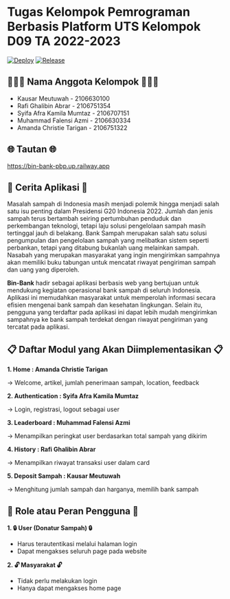 # Tugas Kelompok Pemrograman Berbasis Platform UTS Kelompok D09 TA 2022-2023
[![Deploy](https://github.com/syifaafra/bin_bank/actions/workflows/dpl.yml/badge.svg)](https://github.com/syifaafra/bin_bank/actions/workflows/dpl.yml)
[![Release](https://github.com/syifaafra/bin_bank/actions/workflows/release.yml/badge.svg)](https://github.com/syifaafra/bin_bank/actions/workflows/release.yml)
## 👩🏻‍💻 Nama Anggota Kelompok 👨🏻‍💻

- Kausar Meutuwah - 2106630100
- Rafi Ghalibin Abrar - 2106751354
- Syifa Afra Kamila Mumtaz - 2106707151
- Muhammad Falensi Azmi - 2106630334
- Amanda Christie Tarigan - 2106751322 

## 🌐 Tautan 🌐
https://bin-bank-pbp.up.railway.app

## 📜 Cerita Aplikasi 📜

Masalah sampah di Indonesia masih menjadi polemik hingga menjadi salah satu isu penting dalam Presidensi G20 Indonesia 2022. Jumlah dan jenis sampah terus bertambah seiring pertumbuhan penduduk dan perkembangan teknologi, tetapi laju solusi pengelolaan sampah masih tertinggal jauh di belakang. Bank Sampah merupakan salah satu solusi pengumpulan dan pengelolaan sampah yang melibatkan sistem seperti perbankan, tetapi yang ditabung bukanlah uang melainkan sampah. Nasabah yang merupakan masyarakat yang ingin mengirimkan sampahnya akan memiliki buku tabungan untuk mencatat riwayat pengiriman sampah dan uang yang diperoleh. 

**Bin-Bank** hadir sebagai aplikasi berbasis web yang bertujuan untuk mendukung kegiatan operasional bank sampah di seluruh Indonesia. Aplikasi ini memudahkan masyarakat untuk memperolah informasi secara efisien mengenai bank sampah dan kesehatan lingkungan. Selain itu, pengguna yang terdaftar pada aplikasi ini dapat lebih mudah mengirimkan sampahnya ke bank sampah terdekat dengan riwayat pengiriman yang tercatat pada aplikasi. 

## 📋 Daftar Modul yang Akan Diimplementasikan 📋

**1. Home 		: Amanda Christie Tarigan**

   -> Welcome, artikel, jumlah penerimaan sampah, location, feedback

**2. Authentication	: Syifa Afra Kamila Mumtaz**

   -> Login, registrasi, logout sebagai user

**3. Leaderboard 	: Muhammad Falensi Azmi**

   -> Menampilkan peringkat user berdasarkan total sampah yang dikirim

**4. History		: Rafi Ghalibin Abrar**

   -> Menampilkan riwayat transaksi user dalam card

**5. Deposit Sampah	: Kausar Meutuwah**

   -> Menghitung jumlah sampah dan harganya, memilih bank sampah

## 👥 Role atau Peran Pengguna 👥

**1. 🔒 User (Donatur Sampah) 🔒**

- Harus terautentikasi melalui halaman login
- Dapat mengakses seluruh page pada website

**2. 🔓 Masyarakat 🔓**

- Tidak perlu melakukan login
- Hanya dapat mengakses home page

